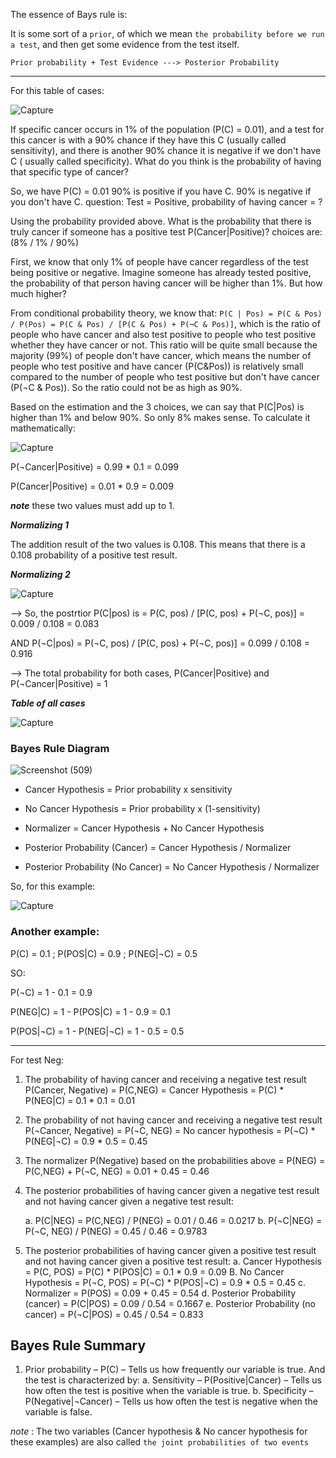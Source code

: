 The essence of Bays rule is:

It is some sort of a ```prior```, of which we mean ```the probability before we run a test```,  and then get some evidence from the test itself. 

```Prior probability + Test Evidence ---> Posterior Probability```

----------------------------------------------------------------------------------------------

For this table of cases:

![Capture](https://user-images.githubusercontent.com/91827137/166153875-f7a7e8d9-ce08-41fa-a5fa-62036ca83485.PNG)

If specific cancer occurs in 1% of the population (P(C) = 0.01), and a test for this cancer is with a 90% chance if they have this C (usually called sensitivity), and there is another 90% chance it is negative if we don't have C ( usually called specificity). What do you think is the probability of having that specific type of cancer?

So, we have P(C) = 0.01 
            90% is positive if you have C.
            90% is negative if you don't have C.
     question: Test = Positive, probability of having cancer = ?

Using the probability provided above. What is the probability that there is truly cancer if someone has a positive test P(Cancer|Positive)? choices are: (8% / 1% / 90%)

First, we know that only 1% of people have cancer regardless of the test being positive or negative. Imagine someone has already tested positive, the probability of that person having cancer will be higher than 1%. But how much higher?

From conditional probability theory, we know that:
```P(C | Pos) = P(C & Pos) / P(Pos) = P(C & Pos) / [P(C & Pos) + P(¬C & Pos)]```,
which is the ratio of people who have cancer and also test positive to people who test positive whether they have cancer or not. This ratio will be quite small because the majority (99%) of people don't have cancer, which means the number of people who test positive and have cancer (P(C&Pos)) is relatively small compared to the number of people who test positive but don't have cancer (P(¬C & Pos)). So the ratio could not be as high as 90%.

Based on the estimation and the 3 choices, we can say that P(C|Pos) is higher than 1% and below 90%. So only 8% makes sense. To calculate it mathematically:

![Capture](https://user-images.githubusercontent.com/91827137/166395111-a103e946-89ed-4003-a79b-428eb5aa333e.PNG)

P(¬Cancer|Positive) = 0.99 * 0.1 = 0.099

P(Cancer|Positive) = 0.01 * 0.9 = 0.009

***note*** these two values must add up to 1.

***_Normalizing 1_***

The addition result of the two values is 0.108. This means that there is a 0.108 probability of a positive test result.

***_Normalizing 2_***

![Capture](https://user-images.githubusercontent.com/91827137/166395864-4e7decc0-8944-434e-b98d-8bd7f638a34d.PNG) 

--> So, the postrtior P(C|pos) is = P(C, pos) / [P(C, pos) + P(¬C, pos)] = 0.009 / 0.108 = 0.083

AND P(¬C|pos) = P(¬C, pos) / [P(C, pos) + P(¬C, pos)] = 0.099 / 0.108 = 0.916

--> The total probability for both cases, P(Cancer|Positive) and P(¬Cancer|Positive) = 1

***Table of all cases***

![Capture](https://user-images.githubusercontent.com/91827137/166396385-ae8e2cb4-4abf-49a8-af5e-5b7cffd1872c.PNG)

### Bayes Rule Diagram

![Screenshot (509)](https://user-images.githubusercontent.com/91827137/166862514-ea750c94-8840-4f9d-a50b-d48667d923b3.png)

- Cancer Hypothesis = Prior probability x sensitivity
- No Cancer Hypothesis = Prior probability x (1-sensitivity)
- Normalizer = Cancer Hypothesis + No Cancer Hypothesis

- Posterior Probability (Cancer) = Cancer Hypothesis / Normalizer
- Posterior Probability (No Cancer) = No Cancer Hypothesis / Normalizer

So, for this example:

![Capture](https://user-images.githubusercontent.com/91827137/166865634-8237e469-1dc7-4265-a918-6a56ca7eee09.PNG)

### Another example:

P(C) = 0.1 ; P(POS|C) = 0.9 ; P(NEG|¬C) = 0.5

SO:

P(¬C) = 1 - 0.1 = 0.9

P(NEG|C) = 1 - P(POS|C) = 1 - 0.9 = 0.1

P(POS|¬C) = 1 - P(NEG|¬C) = 1 - 0.5 = 0.5

-----------------------------------------------------------------

For test Neg:

1. The probability of having cancer and receiving a negative test result P(Cancer, Negative) = P(C,NEG) = Cancer Hypothesis = P(C) * P(NEG|C) = 0.1 * 0.1 = 0.01
2. The probability of not having cancer and receiving a negative test result P(¬Cancer, Negative) = P(¬C, NEG) = No cancer hypothesis = P(¬C) * P(NEG|¬C) = 0.9 * 0.5 = 0.45
3. The normalizer P(Negative) based on the probabilities above = P(NEG) = P(C,NEG) + P(¬C, NEG) = 0.01 + 0.45 = 0.46
4. The posterior probabilities of having cancer given a negative test result and not having cancer given a negative test result:

     a. P(C|NEG) = P(C,NEG) / P(NEG) = 0.01 / 0.46 = 0.0217
     b. P(¬C|NEG) = P(¬C, NEG) / P(NEG) = 0.45 / 0.46 = 0.9783
     
5. The posterior probabilities of having cancer given a positive test result and not having cancer given a positive test result:
     a. Cancer Hypothesis = P(C, POS) = P(C) * P(POS|C) = 0.1 * 0.9 = 0.09
     B. No Cancer Hypothesis = P(¬C, POS) = P(¬C) * P(POS|¬C) = 0.9 * 0.5 = 0.45
     c. Normalizer = P(POS) = 0.09 + 0.45 = 0.54
     d. Posterior Probability (cancer) = P(C|POS) = 0.09 / 0.54 = 0.1667
     e. Posterior Probability (no cancer) = P(¬C|POS) = 0.45 / 0.54 = 0.833
     
## Bayes Rule Summary
1. Prior probability – P(C) – Tells us how frequently our variable is true. And the test is characterized by:
    a. Sensitivity – P(Positive|Cancer) – Tells us how often the test is positive when the   variable is true.
    b. Specificity – P(Negative|¬Cancer) – Tells us how often the test is negative when the variable is false.
    
_note_ : The two variables (Cancer hypothesis & No cancer hypothesis for these examples) are also called ```the joint probabilities of two events```
